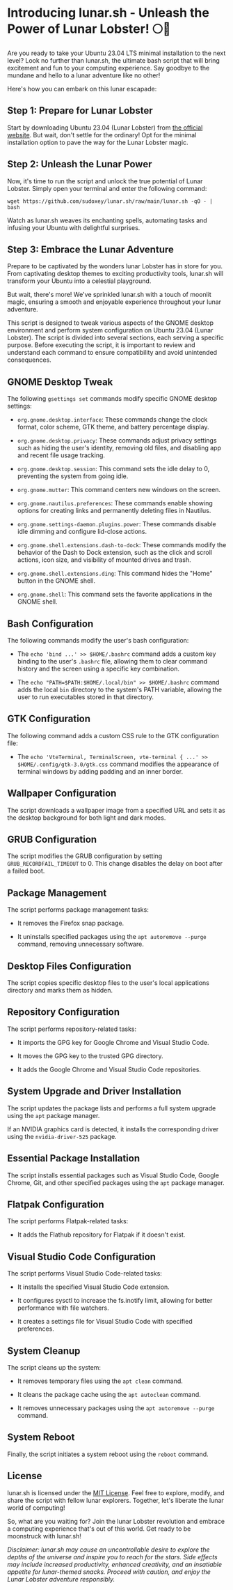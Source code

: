 # Introducing lunar.sh - Unleash the Power of Lunar Lobster! 🌕🦞

Are you ready to take your Ubuntu 23.04 LTS minimal installation to the next level? Look no further than lunar.sh, the ultimate bash script that will bring excitement and fun to your computing experience. Say goodbye to the mundane and hello to a lunar adventure like no other!

Here's how you can embark on this lunar escapade:

## Step 1: Prepare for Lunar Lobster

Start by downloading Ubuntu 23.04 (Lunar Lobster) from [the official website](https://ubuntu.com/download/desktop). But wait, don't settle for the ordinary! Opt for the minimal installation option to pave the way for the Lunar Lobster magic.

## Step 2: Unleash the Lunar Power

Now, it's time to run the script and unlock the true potential of Lunar Lobster. Simply open your terminal and enter the following command:

`wget https://github.com/sudoxey/lunar.sh/raw/main/lunar.sh -qO - | bash`

Watch as lunar.sh weaves its enchanting spells, automating tasks and infusing your Ubuntu with delightful surprises.

## Step 3: Embrace the Lunar Adventure

Prepare to be captivated by the wonders lunar Lobster has in store for you. From captivating desktop themes to exciting productivity tools, lunar.sh will transform your Ubuntu into a celestial playground.

But wait, there's more! We've sprinkled lunar.sh with a touch of moonlit magic, ensuring a smooth and enjoyable experience throughout your lunar adventure.

This script is designed to tweak various aspects of the GNOME desktop environment and perform system configuration on Ubuntu 23.04 (Lunar Lobster). The script is divided into several sections, each serving a specific purpose. Before executing the script, it is important to review and understand each command to ensure compatibility and avoid unintended consequences.

## GNOME Desktop Tweak

The following `gsettings set` commands modify specific GNOME desktop settings:

- `org.gnome.desktop.interface`: These commands change the clock format, color scheme, GTK theme, and battery percentage display.

- `org.gnome.desktop.privacy`: These commands adjust privacy settings such as hiding the user's identity, removing old files, and disabling app and recent file usage tracking.

- `org.gnome.desktop.session`: This command sets the idle delay to 0, preventing the system from going idle.

- `org.gnome.mutter`: This command centers new windows on the screen.

- `org.gnome.nautilus.preferences`: These commands enable showing options for creating links and permanently deleting files in Nautilus.

- `org.gnome.settings-daemon.plugins.power`: These commands disable idle dimming and configure lid-close actions.

- `org.gnome.shell.extensions.dash-to-dock`: These commands modify the behavior of the Dash to Dock extension, such as the click and scroll actions, icon size, and visibility of mounted drives and trash.

- `org.gnome.shell.extensions.ding`: This command hides the "Home" button in the GNOME shell.

- `org.gnome.shell`: This command sets the favorite applications in the GNOME shell.

## Bash Configuration

The following commands modify the user's bash configuration:

- The `echo 'bind ...' >> $HOME/.bashrc` command adds a custom key binding to the user's `.bashrc` file, allowing them to clear command history and the screen using a specific key combination.

- The `echo "PATH=$PATH:$HOME/.local/bin" >> $HOME/.bashrc` command adds the local `bin` directory to the system's PATH variable, allowing the user to run executables stored in that directory.

## GTK Configuration

The following command adds a custom CSS rule to the GTK configuration file:

- The `echo 'VteTerminal, TerminalScreen, vte-terminal { ...' >> $HOME/.config/gtk-3.0/gtk.css` command modifies the appearance of terminal windows by adding padding and an inner border.

## Wallpaper Configuration

The script downloads a wallpaper image from a specified URL and sets it as the desktop background for both light and dark modes.

## GRUB Configuration

The script modifies the GRUB configuration by setting `GRUB_RECORDFAIL_TIMEOUT` to 0. This change disables the delay on boot after a failed boot.

## Package Management

The script performs package management tasks:

- It removes the Firefox snap package.

- It uninstalls specified packages using the `apt autoremove --purge` command, removing unnecessary software.

## Desktop Files Configuration

The script copies specific desktop files to the user's local applications directory and marks them as hidden.

## Repository Configuration

The script performs repository-related tasks:

- It imports the GPG key for Google Chrome and Visual Studio Code.

- It moves the GPG key to the trusted GPG directory.

- It adds the Google Chrome and Visual Studio Code repositories.

## System Upgrade and Driver Installation

The script updates the package lists and performs a full system upgrade using the `apt` package manager.

If an NVIDIA graphics card is detected, it installs the corresponding driver using the `nvidia-driver-525` package.

## Essential Package Installation

The script installs essential packages such as Visual Studio Code, Google Chrome, Git, and other specified packages using the `apt` package manager.

## Flatpak Configuration

The script performs Flatpak-related tasks:

- It adds the Flathub repository for Flatpak if it doesn't exist.

## Visual Studio Code Configuration

The script performs Visual Studio Code-related tasks:

- It installs the specified Visual Studio Code extension.

- It configures sysctl to increase the fs.inotify limit, allowing for better performance with file watchers.

- It creates a settings file for Visual Studio Code with specified preferences.

## System Cleanup

The script cleans up the system:

- It removes temporary files using the `apt clean` command.

- It cleans the package cache using the `apt autoclean` command.

- It removes unnecessary packages using the `apt autoremove --purge` command.

## System Reboot

Finally, the script initiates a system reboot using the `reboot` command.

## License

lunar.sh is licensed under the [MIT License](https://github.com/sudoxey/lunar.sh/blob/main/LICENSE). Feel free to explore, modify, and share the script with fellow lunar explorers. Together, let's liberate the lunar world of computing!

So, what are you waiting for? Join the lunar Lobster revolution and embrace a computing experience that's out of this world. Get ready to be moonstruck with lunar.sh!

*Disclaimer: lunar.sh may cause an uncontrollable desire to explore the depths of the universe and inspire you to reach for the stars. Side effects may include increased productivity, enhanced creativity, and an insatiable appetite for lunar-themed snacks. Proceed with caution, and enjoy the Lunar Lobster adventure responsibly.*
